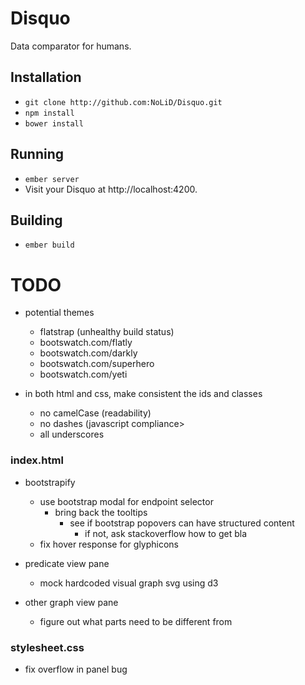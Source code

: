 # Disquo

Data comparator for humans.

## Installation

* `git clone http://github.com:NoLiD/Disquo.git`
* `npm install`
* `bower install`

## Running

* `ember server`
* Visit your Disquo at http://localhost:4200.

## Building

* `ember build`

# TODO

- potential themes
    - flatstrap (unhealthy build status)
    - bootswatch.com/flatly
    - bootswatch.com/darkly
    - bootswatch.com/superhero
    - bootswatch.com/yeti

- in both html and css, make consistent the ids and classes
    - no camelCase (readability)
    - no dashes (javascript compliance>
    - all underscores

### index.html

- bootstrapify
    - use bootstrap modal for endpoint selector
        - bring back the tooltips
            - see if bootstrap popovers can have structured content
                - if not, ask stackoverflow how to get bla
    - fix hover response for glyphicons

- predicate view pane
    - mock hardcoded visual graph svg using d3

- other graph view pane
    - figure out what parts need to be different from

### stylesheet.css

- fix overflow in panel bug
